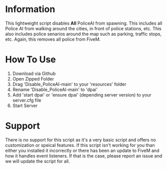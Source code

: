 # Information
This lightweight script disables **All** PoliceAI from spawning. This includes all Police AI from walking around the cities, in front of police stations, etc. This also includes police senarios around the map such as parking, traffic stops, etc. Again, this removes all police from FiveM.

# How To Use
1. Download via Github
2. Open Zipped Folder
3. Drag 'Disable_PoliceAI-main' to your 'resources' folder
4. Rename 'Disable_PoliceAI-main' to 'dpai'
5. Add 'start dpai' or 'ensure dpai' (depending server version) to your server.cfg file
6. Start Server

# Support
There is no support for this script as it's a very basic script and offers no customization or speical features. If this script isn't working for you than either you installed it incorrectly or there has been an update to FiveM and how it handles event listeners. If that is the case, please report an issue and we will update the script for all. 
